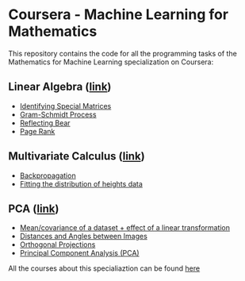 # Coursera - Machine Learning for Mathematics

This repository contains the code for all the programming tasks of the Mathematics for Machine Learning specialization on Coursera:

## Linear Algebra ([link](https://www.coursera.org/learn/linear-algebra-machine-learning))

* [Identifying Special Matrices](linear-algebra/IdentifyingSpecialMatrices.ipynb)
* [Gram-Schmidt Process](linear-algebra/GramSchmidtProcess.ipynb)
* [Reflecting Bear](linear-algebra/ReflectingBear.ipynb)
* [Page Rank](linear-algebra/PageRank.ipynb)

## Multivariate Calculus ([link](https://www.coursera.org/learn/multivariate-calculus-machine-learning))

* [Backpropagation](multivariate-calculus/Backpropagation.ipynb)
* [Fitting the distribution of heights data](multivariate-calculus/Fitting+the+distribution+of+heights+data.ipynb)

## PCA ([link](https://www.coursera.org/learn/pca-machine-learning))

* [Mean/covariance of a dataset + effect of a linear transformation](pca/week_1.ipynb)
* [Distances and Angles between Images](pca/week_2.ipynb)
* [Orthogonal Projections](pca/week_3.ipynb)
* [Principal Component Analysis (PCA)](pca/week_4.ipynb)

All the courses about this specialiaztion can be found [here](https://www.coursera.org/specializations/mathematics-machine-learning)


